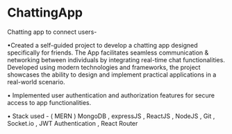 # ChattingApp
Chatting app to connect users-

•Created a self-guided project to develop a chatting app designed specifically for friends. The App facilitates seamless communication & networking between individuals by integrating real-time chat functionalities. Developed using modern technologies and frameworks, the project showcases the ability to design and implement practical applications in a real-world scenario.

• Implemented user authentication and authorization features for secure access to app functionalities.

• Stack used - ( MERN ) MongoDB , expressJS , ReactJS , NodeJS , Git , Socket.io , JWT Authentication , React Router
